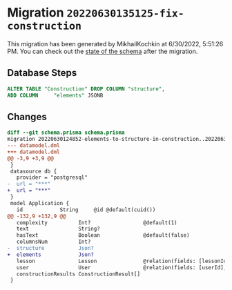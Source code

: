 # Migration `20220630135125-fix-construction`

This migration has been generated by MikhailKochkin at 6/30/2022, 5:51:26 PM.
You can check out the [state of the schema](./schema.prisma) after the migration.

## Database Steps

```sql
ALTER TABLE "Construction" DROP COLUMN "structure",
ADD COLUMN     "elements" JSONB
```

## Changes

```diff
diff --git schema.prisma schema.prisma
migration 20220630124852-elements-to-structure-in-construction..20220630135125-fix-construction
--- datamodel.dml
+++ datamodel.dml
@@ -3,9 +3,9 @@
 }
 datasource db {
   provider = "postgresql"
-  url = "***"
+  url = "***"
 }
 model Application {
   id            String     @id @default(cuid())
@@ -132,9 +132,9 @@
   complexity          Int?                 @default(1)
   text                String?
   hasText             Boolean              @default(false)
   columnsNum          Int?
-  structure           Json?
+  elements            Json?
   lesson              Lesson               @relation(fields: [lessonId], references: [id])
   user                User                 @relation(fields: [userId], references: [id])
   constructionResults ConstructionResult[]
 }
```



